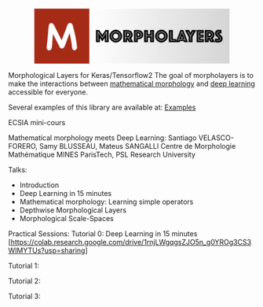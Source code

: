 <img src="https://github.com/Jacobiano/morpholayers/blob/master/logo.png" alt="morpholayers" width="400px" style="display: block; margin-left: auto; margin-right: auto"/>



Morphological Layers for Keras/Tensorflow2
The goal of morpholayers is to make the interactions between [mathematical morphology](https://en.wikipedia.org/wiki/Mathematical_morphology) and [deep learning](https://en.wikipedia.org/wiki/Deep_learning) accessible for everyone.

Several examples of this library are available at:
[Examples](http://www.cmm.mines-paristech.fr/~velasco/morpholayers/)


ECSIA mini-cours

Mathematical morphology meets Deep Learning:
Santiago VELASCO-FORERO, Samy BLUSSEAU, Mateus SANGALLI
Centre de Morphologie Mathématique 
MINES ParisTech, PSL Research University

Talks:
- Introduction
- Deep Learning in 15 minutes
- Mathematical morphology: Learning simple operators
- Depthwise Morphological Layers 
- Morphological Scale-Spaces

Practical Sessions:
Tutorial 0: Deep Learning in 15 minutes [https://colab.research.google.com/drive/1rnjLWgqgsZJO5n_g0YROg3CS3WIMYTUs?usp=sharing]

Tutorial 1:

Tutorial 2:

Tutorial 3:
